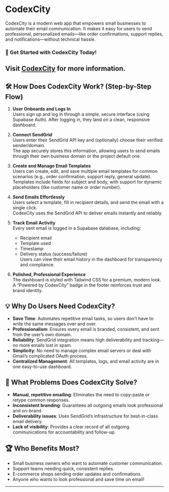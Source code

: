 # CodexCity

CodexCity is a modern web app that empowers small businesses to automate their email communication. It makes it easy for users to send professional, personalized emails—like order confirmations, support replies, and notifications—without technical hassle.

### 🚀 Get Started with CodexCity Today!
Visit [CodexCity](https://xpensive.me) for more information.
--

## 🛠️ How Does CodexCity Work? (Step-by-Step Flow)

1. **User Onboards and Logs In**  
   Users sign up and log in through a simple, secure interface (using Supabase Auth). After logging in, they land on a clean, responsive dashboard.

2. **Connect SendGrid**  
   Users enter their SendGrid API key and (optionally) choose their verified sender/domain.  
   The app securely stores this information, allowing users to send emails through their own business domain or the project default one.

3. **Create and Manage Email Templates**  
   Users can create, edit, and save multiple email templates for common scenarios (e.g., order confirmation, support reply, general update).  
   Templates include fields for subject and body, with support for dynamic placeholders (like customer name or order number).

4. **Send Emails Effortlessly**  
   Users select a template, fill in recipient details, and send the email with a single click.  
   CodexCity uses the SendGrid API to deliver emails instantly and reliably.

5. **Track Email Activity**  
   Every sent email is logged in a Supabase database, including:
   - Recipient email  
   - Template used  
   - Timestamp  
   - Delivery status (success/failure)  
   Users can view their email history in the dashboard for transparency and compliance.

6. **Polished, Professional Experience**  
   The dashboard is styled with Tailwind CSS for a premium, modern look.  
   A “Powered by CodexCity” badge in the footer reinforces trust and brand identity.

## 💡 Why Do Users Need CodexCity?

- **Save Time**: Automates repetitive email tasks, so users don’t have to write the same messages over and over.  
- **Professionalism**: Ensures every email is branded, consistent, and sent from the user’s own domain.  
- **Reliability**: SendGrid integration means high deliverability and tracking—no more emails lost in spam.  
- **Simplicity**: No need to manage complex email servers or deal with Gmail’s complicated OAuth process.  
- **Centralized Management**: All templates, logs, and email activity are in one easy-to-use dashboard.

## 🚀 What Problems Does CodexCity Solve?

- **Manual, repetitive emailing**: Eliminates the need to copy-paste or retype common responses.  
- **Inconsistent branding**: Guarantees all outgoing emails look professional and on-brand.  
- **Deliverability issues**: Uses SendGrid’s infrastructure for best-in-class email delivery.  
- **Lack of visibility**: Provides a clear record of all outgoing communications for accountability and follow-up.

## 🏆 Who Benefits Most?

- Small business owners who want to automate customer communication.  
- Support teams needing quick, consistent replies.  
- E-commerce shops sending order updates and confirmations.  
- Anyone who wants to look professional and save time on email!

---
